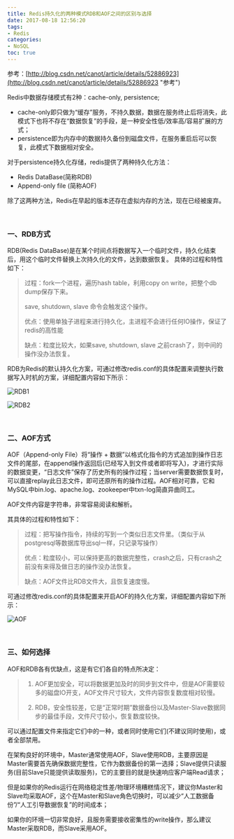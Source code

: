 ```yaml
---
title: Redis持久化的两种模式RDB和AOF之间的区别与选择
date: 2017-08-18 12:56:20
tags: 
- Redis
categories: 
- NoSQL
toc: true
---
```


参考：[http://blog.csdn.net/canot/article/details/52886923](http://blog.csdn.net/canot/article/details/52886923 "参考")

Redis中数据存储模式有2种：cache-only, persistence;

- cache-only即只做为“缓存”服务，不持久数据，数据在服务终止后将消失，此模式下也将不存在“数据恢复”的手段，是一种安全性低/效率高/容易扩展的方式；
- persistence即为内存中的数据持久备份到磁盘文件，在服务重启后可以恢复，此模式下数据相对安全。

对于persistence持久化存储，redis提供了两种持久化方法：

- Redis DataBase(简称RDB)
- Append-only file (简称AOF)

除了这两种方法，Redis在早起的版本还存在虚拟内存的方法，现在已经被废弃。

<!-- more -->

<br />

### **一、RDB方式** ###

RDB(Redis DataBase)是在某个时间点将数据写入一个临时文件，持久化结束后，用这个临时文件替换上次持久化的文件，达到数据恢复。 具体的过程和特性如下：

> 过程：fork一个进程，遍历hash table，利用copy on write，把整个db dump保存下来。
>
> save, shutdown, slave 命令会触发这个操作。
>
> 优点：使用单独子进程来进行持久化，主进程不会进行任何IO操作，保证了redis的高性能
>
> 缺点：粒度比较大，如果save, shutdown, slave 之前crash了，则中间的操作没办法恢复。

RDB为Redis的默认持久化方案，可通过修改redis.conf的具体配置来调整执行数据写入时机的方案，详细配置内容如下所示：

![RDB1](http://i.imgur.com/U7719Uk.png)

![RDB2](http://i.imgur.com/mNTxiDs.png)

<br />

### **二、AOF方式**

AOF（Append-only File）将“操作 + 数据”以格式化指令的方式追加到操作日志文件的尾部，在append操作返回后(已经写入到文件或者即将写入)，才进行实际的数据变更，“日志文件”保存了历史所有的操作过程；当server需要数据恢复时，可以直接replay此日志文件，即可还原所有的操作过程。AOF相对可靠，它和MySQL中bin.log、apache.log、zookeeper中txn-log简直异曲同工。

AOF文件内容是字符串，非常容易阅读和解析。 

其具体的过程和特性如下：

> 过程：把写操作指令，持续的写到一个类似日志文件里。（类似于从postgresql等数据库导出sql一样，只记录写操作）
>
> 优点：粒度较小，可以保持更高的数据完整性，crash之后，只有crash之前没有来得及做日志的操作没办法恢复。
>
> 缺点：AOF文件比RDB文件大，且恢复速度慢。

可通过修改redis.conf的具体配置来开启AOF的持久化方案，详细配置内容如下所示：

![AOF](http://i.imgur.com/rsi9kCJ.png)

<br />

### **三、如何选择**

AOF和RDB各有优缺点，这是有它们各自的特点所决定：

> 1) AOF更加安全，可以将数据更加及时的同步到文件中，但是AOF需要较多的磁盘IO开支，AOF文件尺寸较大，文件内容恢复数度相对较慢。 
>
> 2) RDB，安全性较差，它是“正常时期”数据备份以及Master-Slave数据同步的最佳手段，文件尺寸较小，恢复数度较快。

可以通过配置文件来指定它们中的一种，或者同时使用它们(不建议同时使用)，或者全部禁用。

在架构良好的环境中，Master通常使用AOF，Slave使用RDB，主要原因是Master需要首先确保数据完整性，它作为数据备份的第一选择；Slave提供只读服务(目前Slave只能提供读取服务)，它的主要目的就是快速响应客户端Read请求；

但是如果你的Redis运行在网络稳定性差/物理环境糟糕情况下，建议你Master和Slave均采取AOF，这个在Master和Slave角色切换时，可以减少“人工数据备份”/“人工引导数据恢复”的时间成本；

如果你的环境一切非常良好，且服务需要接收密集性的write操作，那么建议Master采取RDB，而Slave采用AOF。